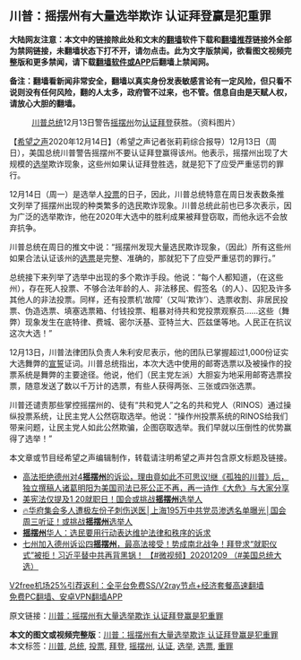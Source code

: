  <h2>川普：摇摆州有大量选举欺诈 认证拜登赢是犯重罪</h2> <p class="notice"><b>大陆网友注意：本文中的链接除此处和文末的<a href="https://github.com/bannedbook/fanqiang" >翻墙</a>软件下载和<a href="https://github.com/killgcd/justmysocks/blob/master/README.md">翻墙推荐</a>链接外全部为禁网链接，未翻墙状态下打不开，请勿点击。此为文字版禁闻，欲看图文视频完整版和更多禁闻，请下载<a href="https://github.com/bannedbook/fanqiang">翻墙软件或APP</a>后翻墙上禁闻网。</p><p>备注：翻墙看新闻非常安全，翻墙以真实身份发表敏感言论有一定风险，但只看不说则没有任何风险，翻的人太多，政府管不过来，也不管。信息自由是天赋人权，请放心大胆的翻墙。</b></p>  <div class="entry"> <figure><figcaption><a href="https://www.bannedbook.org/bnews/tag/%e5%b7%9d%e6%99%ae/" class="st_tag internal_tag" rel="tag" title="标签 川普 下的日志">川普</a><a href="https://www.bannedbook.org/bnews/tag/%e6%80%bb%e7%bb%9f/" class="st_tag internal_tag" rel="tag" title="标签 总统 下的日志">总统</a>12月13日警告<a href="https://www.bannedbook.org/bnews/tag/%E6%91%87%E6%91%86%E5%B7%9E/" class="st_tag internal_tag" rel="tag" title="标签 摇摆州 下的日志">摇摆州</a>勿<a href="https://www.bannedbook.org/bnews/tag/%E8%AE%A4%E8%AF%81/" class="st_tag internal_tag" rel="tag" title="标签 认证 下的日志">认证</a><a href="https://www.bannedbook.org/bnews/tag/%e6%8b%9c%e7%99%bb/" class="st_tag internal_tag" rel="tag" title="标签 拜登 下的日志">拜登</a>获胜。（资料图片）</figcaption></figure> <p>【<span class='wp_keywordlink_affiliate'><a href="https://www.soundofhope.org" title="希望之声" target="_blank">希望之声</a></span>2020年12月14日】（希望之声记者张莉莉综合报导）12月13日（周日），美国总统川普警告摇摆州不要认证拜登赢得该州。他表示，摇摆州出现了大规模的<a href="https://www.bannedbook.org/bnews/tag/%e9%80%89%e4%b8%be/" class="st_tag internal_tag" rel="tag" title="标签 选举 下的日志">选举</a>欺诈现象，这些州如果认证拜登胜选，就是犯下了应受严重惩罚的罪行。</p> <p>12月14日（周一）是选举人<a href="https://www.bannedbook.org/bnews/tag/%E6%8A%95%E7%A5%A8/" class="st_tag internal_tag" rel="tag" title="标签 投票 下的日志">投票</a>的日子，因此，川普总统特意在周日发表数条推文列举了摇摆州出现的种类繁多的选民欺诈现象。川普总统此前也已多次表示，因为广泛的选举欺诈，他在2020年大选中的胜利成果被拜登窃取，而他永远不会放弃抗争。</p> <p>川普总统在周日的推文中说：“摇摆州发现大量选民欺诈现象，（因此）所有这些州如果合法认证该州的<a href="https://www.bannedbook.org/bnews/tag/%E9%80%89%E7%A5%A8/" class="st_tag internal_tag" rel="tag" title="标签 选票 下的日志">选票</a>是完整、准确的，那就犯下了应受严重惩罚的罪行。”</p>  <p>总统接下来列举了选举中出现的多个欺诈手段。他说：“每个人都知道，（在这些州），存在死人投票、不够合法年龄的人、非法移民、假签名（的人）、囚犯及许多其他人的非法投票。同样，还有投票机‘故障’（又叫‘欺诈’）、选票收割、非居民投票、伪造选票、填塞选票箱、付钱投票、粗暴对待共和党投票观察员&#8230;&#8230;这些（舞弊）现象发生在底特律、费城、密尔沃基、亚特兰大、匹兹堡等地。人民正在抗议这次大选！”</p> <p></p> <p>12月13日，川普法律团队负责人朱利安尼表示，他的团队已掌握超过1,000份证实大选舞弊的<span class='wp_keywordlink'><a href="https://www.bannedbook.org/forum5/topic17.html" title="宣誓与预言" target="_blank">宣誓</a></span>证词。川普总统指出，本次大选中使用的邮寄选票以及被操作的投票系统是舞弊的主要途径。他说，他们（民主党左派）大胆妄为地采用邮寄选票投票，随意发送了数以千万计的选票，有些人获得两张、三张或四张选票。</p>  <p>川普还谴责那些掌控摇摆州的、徒有“共和党人”之名的共和党人（RINOS）通过操纵投票系统，让民主党人公然窃取选举。他说：“操作州投票系统的RINOS给我们带来问题，让民主党人如此公然欺骗，企图窃取选举。我们早就以压倒性的优势赢得了选举！”</p> <p>本文章或节目经希望之声编辑制作，转载请注明希望之声并包含原文标题及链接。</p> <ul class='op-related-articles' title='相关阅读'> <li><a href='https://www.bannedbook.org/bnews/bannedvideo/20201214/1447572.html' target='_blank'>高法拒绝德州对4<b>摇摆州</b>的诉讼，理由竟如此不可思议!继《孤独的川普》后，独立撰稿人诸葛明阳为美国司法已死公正不再，再一诗作《大危》与大家分享</a></li> <li><a href='https://www.bannedbook.org/bnews/taiwannews/20201214/1447532.html' target='_blank'>美宪法仅提及1 20就职日！国会或挑战<b>摇摆州</b>选举人</a></li> <li><a href='https://www.bannedbook.org/bnews/bannedvideo/20201214/1447471.html' target='_blank'>🔥华府集会多人遭极左份子刺伤送医│上海195万中共党员渗透名单曝光│国会周三听证！或挑战<b>摇摆州</b>选举人</a></li> <li><a href='https://www.bannedbook.org/bnews/comments/20201213/1447062.html' target='_blank'><b>摇摆州</b>华人：选民要用行动表达维护法律和秩序的诉求</a></li> <li><a href='https://www.bannedbook.org/bnews/bannedvideo/20201209/1446830.html' target='_blank'>七州加入德州诉讼四<b>摇摆州</b>，最高法接受！势成南北战争！拜登求“就职仪式”被拒！习近平替中共再背黑锅！ 【#微视频】20201209 （#美国总统大选）</a></li> </ul> <p class="texttj"> <a href="https://www.bannedbook.org/forum23/topic22702.html" target="_blank">V2free机场25%引荐返利：全平台免费SS/V2ray节点+经济套餐高速翻墙</a><br/> <a href="https://github.com/bannedbook/fanqiang/wiki/%E7%A6%81%E9%97%BB%E7%BD%91%E5%AE%89%E5%8D%93%E7%BF%BB%E5%A2%99%E6%96%B0%E9%97%BBAPP" target="_blank">免费PC翻墙、安卓VPN翻墙APP</a></p><p>原文链接：<a class="src_link"  href="https://www.soundofhope.org/post/453433" target="_blank">川普：摇摆州有大量选举欺诈 认证拜登赢是犯重罪</a></p> <a name='sharetosocial'></a>       <div><b>本文的图文或视频完整版</b>：<a href='https://www.bannedbook.org/bnews/comments/20201214/1447642.html'>川普：摇摆州有大量选举欺诈 认证拜登赢是犯重罪</a></div>  </div><!--END ENTRY--> <div class="postfooter"> <div>本文标签：<a href="https://www.bannedbook.org/bnews/tag/%e5%b7%9d%e6%99%ae/" rel="tag">川普</a>, <a href="https://www.bannedbook.org/bnews/tag/%e6%80%bb%e7%bb%9f/" rel="tag">总统</a>, <a href="https://www.bannedbook.org/bnews/tag/%E6%8A%95%E7%A5%A8/" rel="tag">投票</a>, <a href="https://www.bannedbook.org/bnews/tag/%e6%8b%9c%e7%99%bb/" rel="tag">拜登</a>, <a href="https://www.bannedbook.org/bnews/tag/%E6%91%87%E6%91%86%E5%B7%9E/" rel="tag">摇摆州</a>, <a href="https://www.bannedbook.org/bnews/tag/%E8%AE%A4%E8%AF%81/" rel="tag">认证</a>, <a href="https://www.bannedbook.org/bnews/tag/%e9%80%89%e4%b8%be/" rel="tag">选举</a>, <a href="https://www.bannedbook.org/bnews/tag/%E9%80%89%E7%A5%A8/" rel="tag">选票</a>, <a href="https://www.bannedbook.org/bnews/tag/%E9%87%8D%E7%BD%AA/" rel="tag">重罪</a></div>  </div><!--END POSTFOOTER--> 